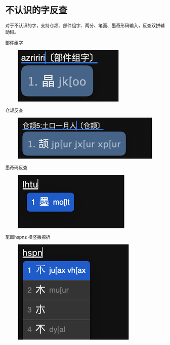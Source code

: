 # 不认识的字反查

对于不认识的字，支持仓颉、部件组字、两分、笔画、墨奇形码输入，反查双拼辅助码。

部件组字

<figure><img src="../.gitbook/assets/49eaf08a56df1e3fc343149ef8127787.png" alt=""><figcaption></figcaption></figure>

仓颉反查

<figure><img src="../.gitbook/assets/d246876a3dd86f90da5c27f07a54aa41.png" alt=""><figcaption></figcaption></figure>

墨奇码反查

<figure><img src="../.gitbook/assets/image (2) (1) (1).png" alt=""><figcaption></figcaption></figure>

笔画hspnz 横竖撇捺折

<figure><img src="../.gitbook/assets/image (3) (1).png" alt=""><figcaption></figcaption></figure>
